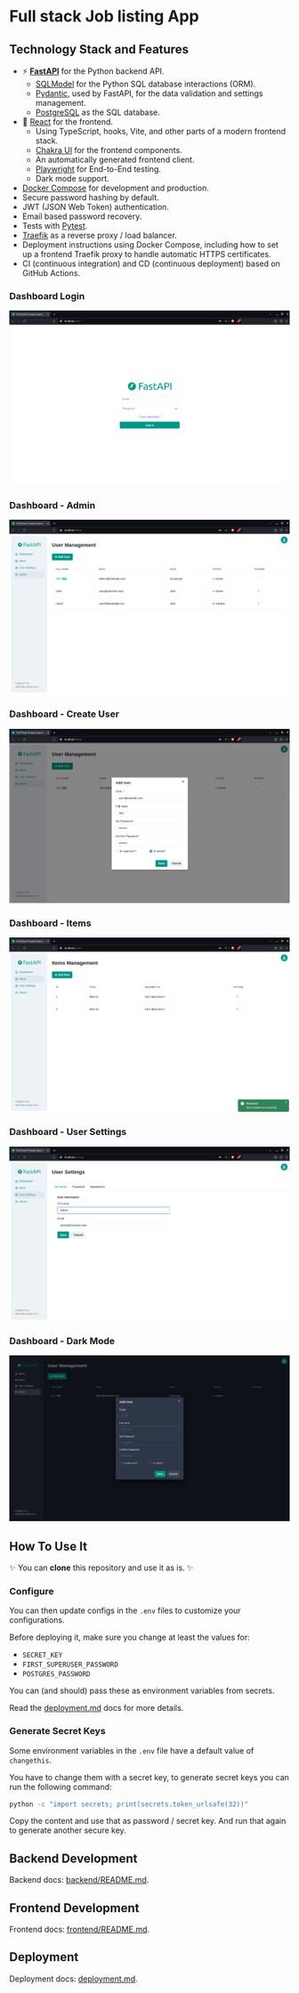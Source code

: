 # Full stack Job listing App

## Technology Stack and Features

- ⚡ [**FastAPI**](https://fastapi.tiangolo.com) for the Python backend API.
    - [SQLModel](https://sqlmodel.tiangolo.com) for the Python SQL database interactions (ORM).
    - [Pydantic](https://docs.pydantic.dev), used by FastAPI, for the data validation and settings management.
    - [PostgreSQL](https://www.postgresql.org) as the SQL database.
- 🚀 [React](https://react.dev) for the frontend.
    - Using TypeScript, hooks, Vite, and other parts of a modern frontend stack.
    - [Chakra UI](https://chakra-ui.com) for the frontend components.
    - An automatically generated frontend client.
    - [Playwright](https://playwright.dev) for End-to-End testing.
    - Dark mode support.
- [Docker Compose](https://www.docker.com) for development and production.
- Secure password hashing by default.
- JWT (JSON Web Token) authentication.
- Email based password recovery.
- Tests with [Pytest](https://pytest.org).
- [Traefik](https://traefik.io) as a reverse proxy / load balancer.
- Deployment instructions using Docker Compose, including how to set up a frontend Traefik proxy to handle automatic HTTPS certificates.
- CI (continuous integration) and CD (continuous deployment) based on GitHub Actions.

### Dashboard Login

[![API docs](img/login.png)](https://github.com/fastapi/full-stack-fastapi-template)

### Dashboard - Admin

[![API docs](img/dashboard.png)](https://github.com/fastapi/full-stack-fastapi-template)

### Dashboard - Create User

[![API docs](img/dashboard-create.png)](https://github.com/fastapi/full-stack-fastapi-template)

### Dashboard - Items

[![API docs](img/dashboard-items.png)](https://github.com/fastapi/full-stack-fastapi-template)

### Dashboard - User Settings

[![API docs](img/dashboard-user-settings.png)](https://github.com/fastapi/full-stack-fastapi-template)

### Dashboard - Dark Mode

[![API docs](img/dashboard-dark.png)](https://github.com/fastapi/full-stack-fastapi-template)


## How To Use It

✨ You can **clone** this repository and use it as is. ✨


### Configure

You can then update configs in the `.env` files to customize your configurations.

Before deploying it, make sure you change at least the values for:

- `SECRET_KEY`
- `FIRST_SUPERUSER_PASSWORD`
- `POSTGRES_PASSWORD`

You can (and should) pass these as environment variables from secrets.

Read the [deployment.md](./deployment.md) docs for more details.

### Generate Secret Keys

Some environment variables in the `.env` file have a default value of `changethis`.

You have to change them with a secret key, to generate secret keys you can run the following command:

```bash
python -c "import secrets; print(secrets.token_urlsafe(32))"
```

Copy the content and use that as password / secret key. And run that again to generate another secure key.

## Backend Development

Backend docs: [backend/README.md](./backend/README.md).

## Frontend Development

Frontend docs: [frontend/README.md](./frontend/README.md).

## Deployment

Deployment docs: [deployment.md](./deployment.md).

